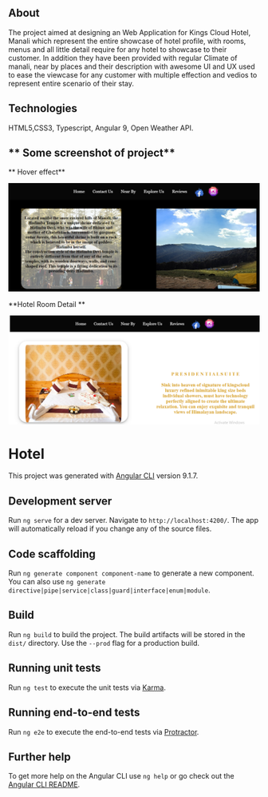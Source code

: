## **About**
The project aimed at designing an Web Application for Kings Cloud Hotel, Manali which represent the entire showcase of hotel profile, with rooms, menus and all little detail
 require for any hotel to showcase to their customer. In addition they have been provided with regular Climate of manali, near by places and their description with awesome 
UI and UX used to ease the viewcase for any customer with multiple effection and vedios to represent entire scenario of their stay. 

## **Technologies**
HTML5,CSS3, Typescript, Angular 9, Open Weather API.

## ** Some screenshot of project**
** Hover effect**

![alt text](https://github.com/Varsha-git/Angular-front-project/blob/master/src/assets/view1.png)

**Hotel Room Detail **

![alt text](https://github.com/Varsha-git/Angular-front-project/blob/master/src/assets/view3.png)

 

# Hotel

This project was generated with [Angular CLI](https://github.com/angular/angular-cli) version 9.1.7.

## Development server

Run `ng serve` for a dev server. Navigate to `http://localhost:4200/`. The app will automatically reload if you change any of the source files.

## Code scaffolding

Run `ng generate component component-name` to generate a new component. You can also use `ng generate directive|pipe|service|class|guard|interface|enum|module`.

## Build

Run `ng build` to build the project. The build artifacts will be stored in the `dist/` directory. Use the `--prod` flag for a production build.

## Running unit tests

Run `ng test` to execute the unit tests via [Karma](https://karma-runner.github.io).

## Running end-to-end tests

Run `ng e2e` to execute the end-to-end tests via [Protractor](http://www.protractortest.org/).

## Further help

To get more help on the Angular CLI use `ng help` or go check out the [Angular CLI README](https://github.com/angular/angular-cli/blob/master/README.md).
